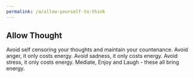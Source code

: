 ```yaml
---
permalink: /a/allow-yourself-to-think
---
```


## Allow Thought

Avoid self censoring your thoughts and maintain your countenance. Avoid anger, it only costs energy. Avoid sadness, it only costs energy. Avoid stress, it only costs energy. Mediate, Enjoy and Laugh - these all bring energy.
